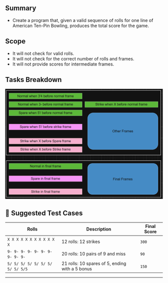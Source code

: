 ## Summary

- Create a program that, given a valid sequence of rolls for one line of American Ten-Pin Bowling, produces the total score for the game.

## Scope

- It will not check for valid rolls.
- It will not check for the correct number of rolls and frames.
- It will not provide scores for intermediate frames.

## Tasks Breakdown

![img.png](img.png)

## 🧪 Suggested Test Cases

| Rolls                                | Description                                      | Final Score |
|-------------------------------------|--------------------------------------------------|-------------|
| `X X X X X X X X X X X X`           | 12 rolls: 12 strikes                             | `300`       |
| `9- 9- 9- 9- 9- 9- 9- 9- 9- 9-`      | 20 rolls: 10 pairs of 9 and miss                 | `90`        |
| `5/ 5/ 5/ 5/ 5/ 5/ 5/ 5/ 5/ 5/5`    | 21 rolls: 10 spares of 5, ending with a 5 bonus  | `150`       |

---